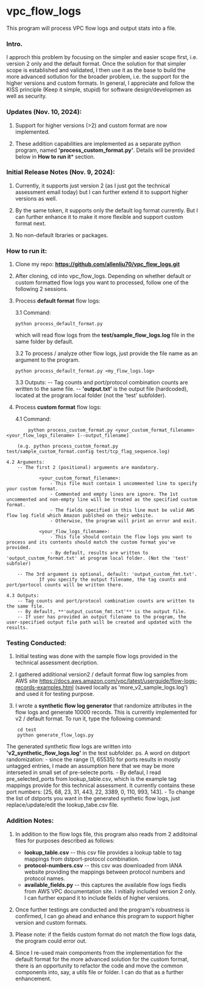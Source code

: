 # vpc_flow_logs
This program will process VPC flow logs and output stats into a file.

### Intro.
I approch this problem by focusing on the simpler and easier scope first, i.e. version 2 only and the default format. Once the solution for that simpler scope is established and validated, I then use it as the base to build the more advanced sotlution for the broader problem, i.e. the support for the higher versions and custom formats. In general, I appreciate and follow the KISS principle (Keep it simple, stupid) for software design/developmen as well as security.

### Updates (Nov. 10, 2024):
1. Support for higher versions (>2) and custom format are now implemented.

2. These addition capabilities are implemented as a separate python program, named **'process_custom_format.py'**. Details will be provided below in **How to run it*** section.

### Initial Release Notes (Nov. 9, 2024):
1. Currently, it supports just version 2 (as I just got the technical assessment email today) but I can further extend it to support higher versions 
as well. 

2. By the same token, it supports only the default log format currently. But I can further enhance it to make it more flexible and support custom format next.

3. No non-default lbraries or packages.

### How to run it:

1. Clone my repo: **https://github.com/allenliu70/vpc_flow_logs.git**

2. After cloning, cd into vpc_flow_logs. Depending on whether default or custom formatted flow logs you want to processed, follow one of the following 2 sessions.
    
3. Process **default format** flow logs:

    3.1 Command:
    ```console
    python process_default_format.py
    ```
    which will read flow logs from the **test/sample_flow_logs.log** file in the same folder by default.

    3.2 To process / analyze other flow logs, just provide the file name as an argument to the program.

    ```console
    python process_default_format.py <my_flow_logs.log>
    ```

    3.3 Outputs:
        -- Tag counts and port/protocol combination counts are written to the same file.
        -- **'output.txt'** is the output file (hardcoded), located at the program local folder (not the 'test' subfolder).


4. Process **custom format** flow logs:

    4.1 Command:
```console
        python process_custom_format.py <your_custom_format_filename> <your_flow_logs_filename> [--output_filename]
```
        (e.g. python process_custom_format.py test/sample_custom_format.config test/tcp_flag_sequence.log)

    4.2 Arguments:
        -- The first 2 (positional) arguments are mandatory.
                
                <your_custom_format_filename>:
                    - This file must contain 1 uncommented line to specify your custom format.
                    - Commented and empty lines are ignore. The 1st uncommented and non-empty line will be treated as the specified custom format.
                    - The fields specified in this line must be valid AWS flow log field which Amazon publshed on their website.
                    - Otherwise, the program will print an error and exit.

                <your_flow_logs_filename>:
                    - This file should contain the flow logs you want to process and its contents should match the custom format you've provided.
                    - By default, results are written to 'output_custom_format.txt' at program local folder. (Not the 'test' subfoler)

        -- The 3rd argument is optional, default: 'output_custom_fmt.txt'.
                If you specify the output filename, the tag counts and port/portocol counts will be written there.

    4.3 Outputs:
        -- Tag counts and port/protocol combination counts are written to the same file.
        -- By default, **'output_custom_fmt.txt'** is the output file.
        -- If user has provided an output filename to the program, the user-specified output file path will be created and updated with the results.

### Testing Conducted:

1. Initial testing was done with the sample flow logs provided in the technical assessment decription. 

2. I gathered additional version2 / default format flow log samples from AWS site https://docs.aws.amazon.com/vpc/latest/userguide/flow-logs-records-examples.html (saved locally as 'more_v2_sample_logs.log') and used it for testing purpose.

3. I wrote a **synthetic flow log generator** that randomize attributes in the flow logs and generate 10000 records.
   This is currently implemented for v2 / default format. To run it, type the following command:

```console
    cd test
    python generate_flow_logs.py
```

   The generated synthetic flow logs are written into **'v2_synthetic_flow_logs.log'** in the test subfolder.
   ps. A word on dstport randomization: 
         - since the range (1, 65535) for ports results in mostly untagged entries, I made an assumption here that we may be more interseted in small set of pre-selecte ports.
         - By defaul, I read pre_selected_ports from lookup_table.csv, which is the example tag mappings provide for this technical assessment. It currently contains these port numbers: [25, 68, 23, 31, 443, 22, 3389, 0, 110, 993, 143].
         - To change the list of dstports you want in the generated synthetic flow logs, just replace/update/edit the lookup_tabe.csv file.


### Addition Notes:
1. In addition to the flow logs file, this program also reads from 2 additoinal files for purposes described as follows:
      
    - **lookup_table.csv** -- this csv file provides a lookup table to tag mappings from dstport-protocol combination.
    - **protocol-numbers.csv** -- this csv was downloaded from IANA website providing the mappings between protocol numbers and protocol names.
    - **available_fields.py** -- this captures the available flow logs fiedls from AWS VPC documentation site. I initially included version 2 only. I can further expand it to include fields of higher versions.

2. Once further testings are conducted and the program's robustness is confirmed, I can go ahead and enhance this program to support higher version and custom formats.

3. Please note: if the fields custom format do not match the flow logs data, the program could error out.

4. Since I re-used main compoments from the implementation for the default format for the more advanced solution for the custom format, there is an opportunity to refactor the code and move the common components into, say, a utils file or folder. I can do that as a further enhancement.